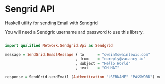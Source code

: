  Sengrid API
 ============================

Haskell utility for sending Email with Sendgrid

You will need a Sendgrid username and password to use this library.

```haskell

import qualified Network.Sendgrid.Api as Sendgrid

message = SendGrid.EmailMessage { to      = "owain@owainlewis.com"
                                , from    = "noreply@vacancy.io"
                                , subject = "Hello World"
                                , text    = "OH HAI"

response = SendGrid.sendEmail (Authentication "USERNAME" "PASSWORD") message

```
